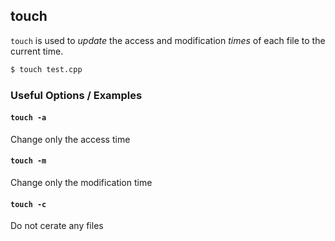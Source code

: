 ---
---

touch
--

`touch` is used to _update_ the access and modification _times_ of each file to the current time.

~~~ bash
$ touch test.cpp
~~~

<!--more-->

### Useful Options / Examples

#### `touch -a`

Change only the access time

#### `touch -m`

Change only the modification time

#### `touch -c`

Do not cerate any files

